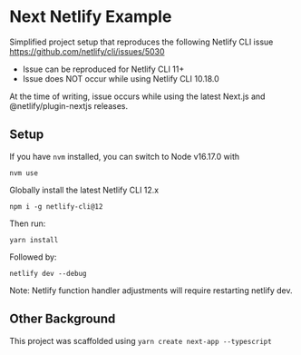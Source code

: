 # Next Netlify Example

Simplified project setup that reproduces the following Netlify CLI issue https://github.com/netlify/cli/issues/5030

- Issue can be reproduced for Netlify CLI 11+
- Issue does NOT occur while using Netlify CLI 10.18.0

At the time of writing, issue occurs while using the latest Next.js and @netlify/plugin-nextjs releases.

## Setup

If you have `nvm` installed, you can switch to Node v16.17.0 with

```
nvm use
```

Globally install the latest Netlify CLI 12.x

```
npm i -g netlify-cli@12
```

Then run:

```
yarn install
```

Followed by:

```
netlify dev --debug
```

Note: Netlify function handler adjustments will require restarting netlify dev.

## Other Background

This project was scaffolded using `yarn create next-app --typescript`
